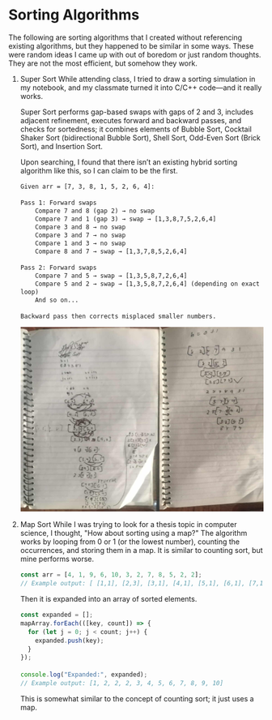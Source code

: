 # Sorting Algorithms
The following are sorting algorithms that I created without referencing existing algorithms, but they happened to be similar in some ways. These were random ideas I came up with out of boredom or just random thoughts. They are not the most efficient, but somehow they work.

1. Super Sort
    While attending class, I tried to draw a sorting simulation in my notebook, and my classmate turned it into C/C++ code—and it really works.
    
    Super Sort performs gap-based swaps with gaps of 2 and 3, includes adjacent refinement, executes forward and backward passes, and checks for sortedness; it combines elements of Bubble Sort, Cocktail Shaker Sort (bidirectional Bubble Sort), Shell Sort, Odd-Even Sort (Brick Sort), and Insertion Sort.
    
    Upon searching, I found that there isn’t an existing hybrid sorting algorithm like this, so I can claim to be the first.

    ```
    Given arr = [7, 3, 8, 1, 5, 2, 6, 4]:
    
    Pass 1: Forward swaps
        Compare 7 and 8 (gap 2) → no swap
        Compare 7 and 1 (gap 3) → swap → [1,3,8,7,5,2,6,4]
        Compare 3 and 8 → no swap
        Compare 3 and 7 → no swap
        Compare 1 and 3 → no swap
        Compare 8 and 7 → swap → [1,3,7,8,5,2,6,4]
    
    Pass 2: Forward swaps
        Compare 7 and 5 → swap → [1,3,5,8,7,2,6,4]
        Compare 5 and 2 → swap → [1,3,5,8,7,2,6,4] (depending on exact loop)
        And so on...
    
    Backward pass then corrects misplaced smaller numbers.
    ```

    ![Super Sort | Notebook Simulation](images/super_sort.png)

2. Map Sort
    While I was trying to look for a thesis topic in computer science, I thought, "How about sorting using a map?" The algorithm works by looping from 0 or 1 (or the lowest number), counting the occurrences, and storing them in a map. It is similar to counting sort, but mine performs worse.
    
    ```js
    const arr = [4, 1, 9, 6, 10, 3, 2, 7, 8, 5, 2, 2];
    // Example output: [ [1,1], [2,3], [3,1], [4,1], [5,1], [6,1], [7,1], [8,1], [9,1], [10,1] ]
    ```
    
    Then it is expanded into an array of sorted elements.
    ```js
    const expanded = [];
    mapArray.forEach(([key, count]) => {
      for (let j = 0; j < count; j++) {
        expanded.push(key);
      }
    });
    
    console.log("Expanded:", expanded);
    // Example output: [1, 2, 2, 2, 3, 4, 5, 6, 7, 8, 9, 10]
    ```

    This is somewhat similar to the concept of counting sort; it just uses a map.

